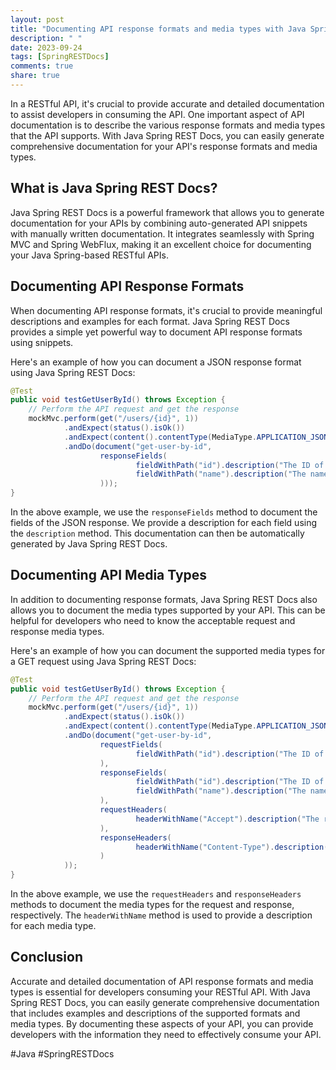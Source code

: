 ```yaml
---
layout: post
title: "Documenting API response formats and media types with Java Spring REST Docs"
description: " "
date: 2023-09-24
tags: [SpringRESTDocs]
comments: true
share: true
---
```


In a RESTful API, it's crucial to provide accurate and detailed documentation to assist developers in consuming the API. One important aspect of API documentation is to describe the various response formats and media types that the API supports. With Java Spring REST Docs, you can easily generate comprehensive documentation for your API's response formats and media types.

## What is Java Spring REST Docs?

Java Spring REST Docs is a powerful framework that allows you to generate documentation for your APIs by combining auto-generated API snippets with manually written documentation. It integrates seamlessly with Spring MVC and Spring WebFlux, making it an excellent choice for documenting your Java Spring-based RESTful APIs.

## Documenting API Response Formats

When documenting API response formats, it's crucial to provide meaningful descriptions and examples for each format. Java Spring REST Docs provides a simple yet powerful way to document API response formats using snippets.

Here's an example of how you can document a JSON response format using Java Spring REST Docs:

```java
@Test
public void testGetUserById() throws Exception {
    // Perform the API request and get the response
    mockMvc.perform(get("/users/{id}", 1))
            .andExpect(status().isOk())
            .andExpect(content().contentType(MediaType.APPLICATION_JSON))
            .andDo(document("get-user-by-id",
                    responseFields(
                            fieldWithPath("id").description("The ID of the user"),
                            fieldWithPath("name").description("The name of the user")
                    )));
}
```

In the above example, we use the `responseFields` method to document the fields of the JSON response. We provide a description for each field using the `description` method. This documentation can then be automatically generated by Java Spring REST Docs.

## Documenting API Media Types

In addition to documenting response formats, Java Spring REST Docs also allows you to document the media types supported by your API. This can be helpful for developers who need to know the acceptable request and response media types.

Here's an example of how you can document the supported media types for a GET request using Java Spring REST Docs:

```java
@Test
public void testGetUserById() throws Exception {
    // Perform the API request and get the response
    mockMvc.perform(get("/users/{id}", 1))
            .andExpect(status().isOk())
            .andExpect(content().contentType(MediaType.APPLICATION_JSON))
            .andDo(document("get-user-by-id",
                    requestFields(
                            fieldWithPath("id").description("The ID of the user")
                    ),
                    responseFields(
                            fieldWithPath("id").description("The ID of the user"),
                            fieldWithPath("name").description("The name of the user")
                    ),
                    requestHeaders(
                            headerWithName("Accept").description("The requested media type")
                    ),
                    responseHeaders(
                            headerWithName("Content-Type").description("The response media type")
                    )
            ));
}
```

In the above example, we use the `requestHeaders` and `responseHeaders` methods to document the media types for the request and response, respectively. The `headerWithName` method is used to provide a description for each media type.

## Conclusion

Accurate and detailed documentation of API response formats and media types is essential for developers consuming your RESTful API. With Java Spring REST Docs, you can easily generate comprehensive documentation that includes examples and descriptions of the supported formats and media types. By documenting these aspects of your API, you can provide developers with the information they need to effectively consume your API.

#Java #SpringRESTDocs